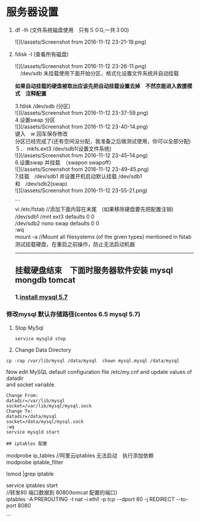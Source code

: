 # 服务器设置

1. df -lh  \(文件系统磁盘使用　只有５０G,一共３00\)

   ![](/assets/Screenshot from 2016-11-12 23-21-19.png)
2. fdisk -l  \(查看所有磁盘\)　　  

   ![](/assets/Screenshot from 2016-11-12 23-26-11.png)  
   　\/dev\/sdb 未挂载使用下面开始分区，格式化设置文件系统并自动挂载

   **如果自动挂载的硬盘被取出应该先把自动挂载设置去掉　不然京能进入救援模式　注释配置**

   3.fdisk /dev/sdb \(分区\)  
   ![](/assets/Screenshot from 2016-11-12 23-37-59.png)  
   4.设置swap 分区  
   ![](/assets/Screenshot from 2016-11-12 23-40-14.png)  
       键入　w 回车保存修改  
       分区已经完成了\(还有空间没分配，我准备之后做测试使用，你可以全部分配\)  
   ５． mkfs.ext3 \/dev\/sdb1\(设置文件系统\)  
   ![](/assets/Screenshot from 2016-11-12 23-45-14.png)  
   6.设置swap 并挂载　（swapon swapoff）  
   ![](/assets/Screenshot from 2016-11-12 23-49-45.png)  
   7.挂载　\/dev\/sdb1 并设置开机启动默认挂载 \/dev\/sdb1 和　\/dev\/sdb2\(swap\)  
   ![](/assets/Screenshot from 2016-11-12 23-55-21.png)

   \`\`\`  
   vi /etc/fstab                 //添加下面内容在末尾　\(如果移除硬盘要先把配置注销\)  
   /dev/sdb1 /mnt ext3 defaults 0 0　  
   /dev/sdb2 nono swap defaults 0 0   
   :wq  
   mount -a //Mount all filesystems \(of the given types\) mentioned in fstab　测试挂载硬盘，在重启之前操作，防止无法启动机器

   ---

   ## 挂载硬盘结束　下面时服务器软件安装 mysql mongdb tomcat

   ### 1.[install mysql 5.7](http://dev.mysql.com/doc/refman/5.7/en/linux-installation-yum-repo.html)


### 修改mysql 默认存储路径\(centos 6.5 mysql 5.7\)

1. Stop MySql
   ```
   service mysqld stop
   ```

2. Change Data Directory

```
cp -rap /var/lib/mysql /data/mysql  chown mysql.mysql /data/mysql
```

Now edit MySQL default configuration file /etc/my.cnf and update values of datadir   
and socket variable.

```
Change From:
datadir=/var/lib/mysql
socket=/var/lib/mysql/mysql.sock
Change To:   
datadir=/data/mysql
socket=/data/mysql/mysql.sock
:wq
service mysqld start

## iptables 配置
```

modprobe ip\_tables  //阿里云iptables 无法启动　执行添加依赖  
modprobe iptable\_filter

lsmod \|grep iptable

service iptables start  
//转发80 端口数据到 8080\(tomcat 配置的端口\)  
iptables -A PREROUTING -t nat -i eth1 -p tcp --dport 80 -j REDIRECT --to-port 8080

\`\`\`
